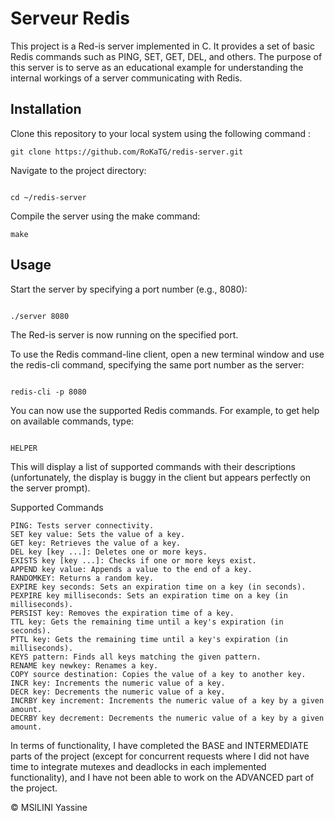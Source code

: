 # Serveur Redis

This project is a Red-is server implemented in C. It provides a set of basic Redis commands such as PING, SET, GET, DEL, and others. The purpose of this server is to serve as an educational example for understanding the internal workings of a server communicating with Redis.

## Installation

Clone this repository to your local system using the following command :

```shell
git clone https://github.com/RoKaTG/redis-server.git
```
Navigate to the project directory:

```shell

cd ~/redis-server
```
Compile the server using the make command:

```shell
make
```
## Usage

   Start the server by specifying a port number (e.g., 8080):

```shell

./server 8080
```
The Red-is server is now running on the specified port.

To use the Redis command-line client, open a new terminal window and use the redis-cli command, specifying the same port number as the server:

```shell

redis-cli -p 8080
```
You can now use the supported Redis commands. For example, to get help on available commands, type:

```shell

HELPER
```
   This will display a list of supported commands with their descriptions (unfortunately, the display is buggy in the client but appears perfectly on the server prompt).

Supported Commands

    PING: Tests server connectivity.
    SET key value: Sets the value of a key.
    GET key: Retrieves the value of a key.
    DEL key [key ...]: Deletes one or more keys.
    EXISTS key [key ...]: Checks if one or more keys exist.
    APPEND key value: Appends a value to the end of a key.
    RANDOMKEY: Returns a random key.
    EXPIRE key seconds: Sets an expiration time on a key (in seconds).
    PEXPIRE key milliseconds: Sets an expiration time on a key (in milliseconds).
    PERSIST key: Removes the expiration time of a key.
    TTL key: Gets the remaining time until a key's expiration (in seconds).
    PTTL key: Gets the remaining time until a key's expiration (in milliseconds).
    KEYS pattern: Finds all keys matching the given pattern.
    RENAME key newkey: Renames a key.
    COPY source destination: Copies the value of a key to another key.
    INCR key: Increments the numeric value of a key.
    DECR key: Decrements the numeric value of a key.
    INCRBY key increment: Increments the numeric value of a key by a given amount.
    DECRBY key decrement: Decrements the numeric value of a key by a given amount.

In terms of functionality, I have completed the BASE and INTERMEDIATE parts of the project (except for concurrent requests where I did not have time to integrate mutexes and deadlocks in each implemented functionality), and I have not been able to work on the ADVANCED part of the project.

© MSILINI Yassine
